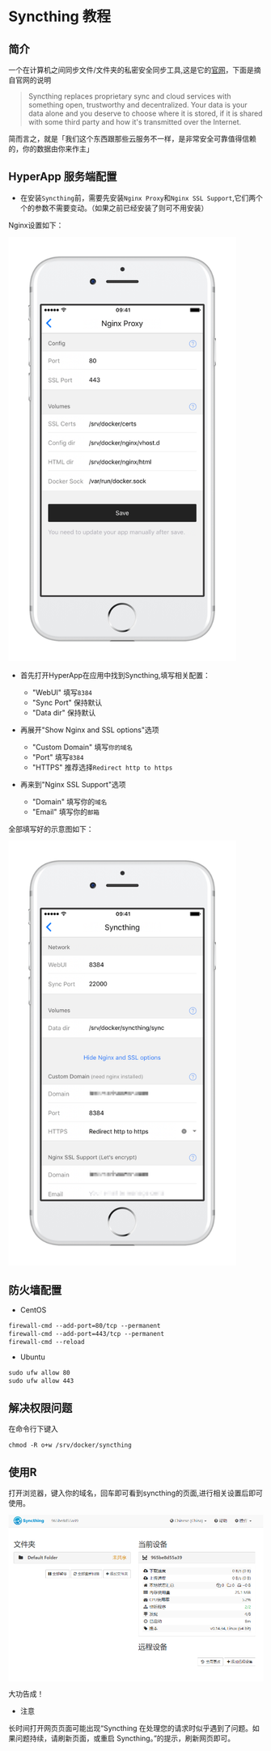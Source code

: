 # Syncthing 教程

## 简介 

一个在计算机之间同步文件/文件夹的私密安全同步工具,这是它的[官网](https://syncthing.net)，下面是摘自官网的说明

>Syncthing replaces proprietary sync and cloud services with something open, trustworthy and decentralized. Your data is your data alone and you deserve to choose where it is stored, if it is shared with some third party and how it's transmitted over the Internet.

简而言之，就是「我们这个东西跟那些云服务不一样，是非常安全可靠值得信赖的，你的数据由你来作主」


## HyperApp 服务端配置

- 在安装`Syncthing`前，需要先安装`Nginx Proxy`和`Nginx SSL Support`,它们两个个的参数不需要变动。（如果之前已经安装了则可不用安装）

Nginx设置如下：

<img src="./images/syncthing-1.png" width="450" />

- 首先打开HyperApp在应用中找到Syncthing,填写相关配置：

	* "WebUI"	填写`8384`
	* "Sync Port"	保持默认
	* "Data dir"	保持默认

- 再展开"Show Nginx and SSL options"选项

	* "Custom Domain"	填写`你的域名`
	* "Port"		填写`8384`
	* "HTTPS"		推荐选择`Redirect http to https`

- 再来到"Nginx SSL Support"选项

	* "Domain"	填写你的`域名`
	* "Email"	填写你的`邮箱`

全部填写好的示意图如下：

<img src="./images/syncthing-2.png" width="450" />

## 防火墙配置

- CentOS
```
firewall-cmd --add-port=80/tcp --permanent
firewall-cmd --add-port=443/tcp --permanent
firewall-cmd --reload
```
- Ubuntu
```
sudo ufw allow 80
sudo ufw allow 443
```

## 解决权限问题

在命令行下键入

```
chmod -R o+w /srv/docker/syncthing
```

## 使用R

打开浏览器，键入你的域名，回车即可看到syncthing的页面,进行相关设置后即可使用。

<img src="./images/syncthing-3.png" align=center />

大功告成！

- 注意

长时间打开网页页面可能出现“Syncthing 在处理您的请求时似乎遇到了问题。如果问题持续，请刷新页面，或重启 Syncthing。”的提示，刷新网页即可。
